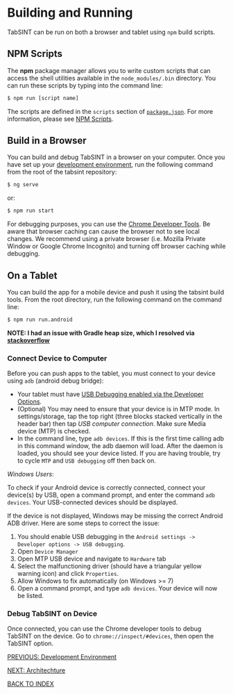 # Building and Running

TabSINT can be run on both a browser and tablet using `npm` build scripts. 
<!-- The build of TabSINT can be customized using a config file in the `/config` directory.  -->

## NPM Scripts

The **npm** package manager allows you to write custom scripts that can access the shell utilities available in the `node_modules/.bin` directory.  You can run these scripts by typing into the command line:

```bash
$ npm run [script name]
```

The scripts are defined in the `scripts` section of [`package.json`](../package.json). 
For more information, please see [NPM Scripts](https://docs.npmjs.com/misc/scripts).

<!-- ## Config Files

To customize your build of TabSINT, you can include your own config file in the `/config` directory.
The config file must conform to the [`config_schema.json`](../config/config_schema.json) in the tabsint repository.

To use your own config file while building tabsint, use the npm script:

```
$ npm run set-config [config filename]
```

Here is an example config, based on the example config in `/config/example_config.json`):

``` json
{
  "build": "build",
  "platform":"android",
  "description": "this is my build of tabsint",
  "gitlab": {
    "host": "https://gitlab.com/",
    "namespace":"group",
    "token": "private-token"
  }
}
```


You would add this to your project by running:

```
$ npm run set-config example_config
```


### Version Controlling Config Files

All files except `example_config.json` and `config_schema.json` in the `/config` directory are currently ignore by git. 
If you would like to version control config files (which is generally a good idea), the tabsint build scripts will also look for config files in the `config` directory of the path defined by an environment variable `TABSINT_ADMIN`.

For example, on a Linux or Mac machine, you can define the `TABSINT_ADMIN` environment variable to be equivalent to the path `/Users/creare/tabsint-admin` in your `.bash_profile`:

```bash
alias TABSINT_ADMIN="/Users/creare/tabsint-admin"
```


To refer to this environment variable instead of your local `/config` directory, use the flag `--tabsintadmin` when running `set-project`:

```
$ npm run set-project [config filename] --tabsintadmin
```

You could now put config files in the directory `Users/creare/tabsint-admin/config/` (i.e. `Users/creare/tabsint-admin/config/[config filename].json`) and the tabsint build scripts will be able to use these files.

[Environment variables](https://www.digitalocean.com/community/tutorials/how-to-read-and-set-environmental-and-shell-variables-on-a-linux-vps) can be defined on the command line or using a GUI like [Rapid Environment Editor](http://www.rapidee.com/en/download) (windows only).   -->

## Build in a Browser

You can build and debug TabSINT in a browser on your computer. 
Once you have set up your [development environment](dev-env.md), run the following command from the root of the tabsint repository:

```bash
$ ng serve
```
or:

```bash
$ npm run start
```

For debugging purposes, you can use the [Chrome Developer Tools](https://developer.chrome.com/devtools).
Be aware that browser caching can cause the browser not to see local changes.
We recommend using a private browser (i.e. Mozilla Private Window or Google Chrome Incognito) and turning off browser caching while debugging.

## On a Tablet

You can build the app for a mobile device and push it using the tabsint build tools. From the root directory, run the following command on the command line:

```bash
$ npm run run.android
```

**NOTE: I had an issue with Gradle heap size, which I resolved via [stackoverflow](https://stackoverflow.com/a/31760855)**

### Connect Device to Computer

Before you can push apps to the tablet, you must connect to your device using `adb` (android debug bridge):

- Your tablet must have [USB Debugging enabled via the Developer Options](https://developers.google.com/web/tools/chrome-devtools/remote-debugging/).
- (Optional) You may need to ensure that your device is in MTP mode. In settings/storage, tap the top right (three blocks stacked vertically in the header bar) then tap *USB computer connection*.  Make sure Media device (MTP) is checked.
- In the command line, type `adb devices`.  If this is the first time calling adb in this command window, the adb daemon will load. After the daemon is loaded, you should see your device listed. If you are having trouble, try to cycle `MTP` and `USB debugging` off then back on.

*Windows Users*:

To check if your Android device is correctly connected, connect your device(s) by USB, open a command prompt, and enter the command `adb devices`. 
Your USB-connected devices should be displayed.

If the device is not displayed, Windows may be missing the correct Android ADB driver. 
Here are some steps to correct the issue:

1. You should enable USB debugging in the `Android settings -> Developer options -> USB debugging`.
2. Open `Device Manager`
3. Open MTP USB device and navigate to `Hardware` tab
4. Select the malfunctioning driver (should have a triangular yellow warning icon) and click `Properties`.
5. Allow Windows to fix automatically (on Windows >= 7)
6. Open a command prompt, and type `adb devices`. Your device will now be listed.

### Debug TabSINT on Device

Once connected, you can use the Chrome developer tools to debug TabSINT on the device.  Go to `chrome://inspect/#devices`, then open the TabSINT option.


[PREVIOUS: Development Environment](developer-environment.md)

[NEXT: Architechture](architecture.md)

[BACK TO INDEX](developer-guide-index.md)